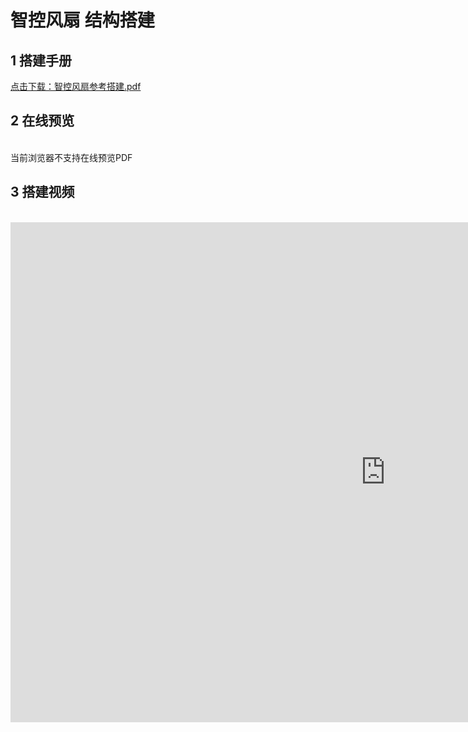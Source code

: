 # 智控风扇 结构搭建
## 1 搭建手册

<a href="/tutorial/cfdsx/pdf/智控风扇参考搭建.pdf">点击下载：智控风扇参考搭建.pdf </a>

## 2 在线预览
<br>
<object data="/tutorial/cfdsx/pdf/智控风扇参考搭建.pdf" type="application/pdf" width=1200 height=800 name="智控风扇参考搭建">
当前浏览器不支持在线预览PDF
</object>

## 3 搭建视频
<br>
<iframe src="https://www.bilibili.com/video/BV1e8DmYxEdM/?spm_id_from=333.999.0.0&vd_source=d34a80bae9d64a0c5a0716bd47877802" width="1200" height="800" frameborder="no"/>